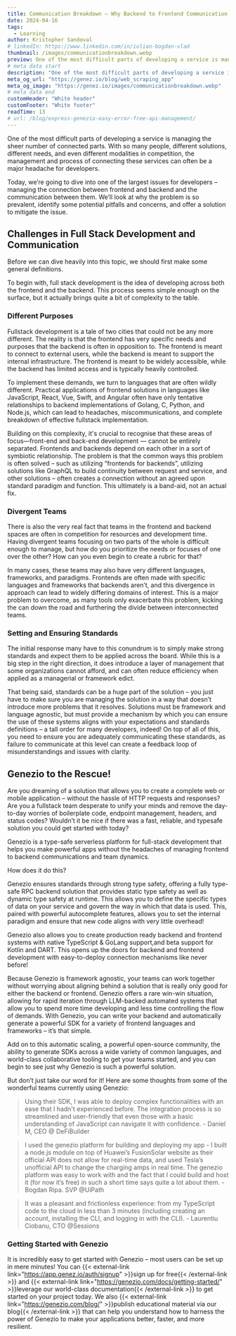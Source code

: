 ```yaml
---
title: Communication Breakdown – Why Backend to Frontend Communication Matters
date: 2024-04-16
tags:
  - Learning
author: Kristopher Sandoval
# linkedIn: https://www.linkedin.com/in/iulian-bogdan-vlad
thumbnail: /images/communicationbreakdown.webp
preview: One of the most difficult parts of developing a service is managing the sheer number of connected parts.
# meta data start
description: "One of the most difficult parts of developing a service is managing the sheer number of connected parts."
meta_og_url: "https://genez.io/blog/web_scraping_app"
meta_og_image: "https://genez.io/images/communicationbreakdown.webp"
# meta data end
customHeader: "White header"
customFooter: "White footer"
readTime: 13
# url: /blog/express-genezio-easy-error-free-api-management/
---
```


One of the most difficult parts of developing a service is managing the sheer number of connected parts. With so many people, different solutions, different needs, and even different modalities in competition, the management and process of connecting these services can often be a major headache for developers.

Today, we’re going to dive into one of the largest issues for developers – managing the connection between frontend and backend and the communication between them. We’ll look at why the problem is so prevalent, identify some potential pitfalls and concerns, and offer a solution to mitigate the issue.

## Challenges in Full Stack Development and Communication

Before we can dive heavily into this topic, we should first make some general definitions.

To begin with, full stack development is the idea of developing across both the frontend and the backend. This process seems simple enough on the surface, but it actually brings quite a bit of complexity to the table.

### Different Purposes

Fullstack development is a tale of two cities that could not be any more different. The reality is that the frontend has very specific needs and purposes that the backend is often in opposition to. The frontend is meant to connect to external users, while the backend is meant to support the internal infrastructure. The frontend is meant to be widely accessible, while the backend has limited access and is typically heavily controlled.

To implement these demands, we turn to languages that are often wildly different. Practical applications of frontend solutions in languages like JavaScript, React, Vue, Swift, and Angular often have only tentative relationships to backend implementations of Golang, C, Python, and Node.js, which can lead to headaches, miscommunications, and complete breakdown of effective fullstack implementation.

Building on this complexity, it's crucial to recognise that these areas of focus—front-end and back-end development — cannot be entirely separated. Frontends and backends depend on each other in a sort of symbiotic relationship. The problem is that the common ways this problem is often solved – such as utilizing “frontends for backends”, utilizing solutions like GraphQL to build continuity between request and service, and other solutions – often creates a connection without an agreed upon standard paradigm and function. This ultimately is a band-aid, not an actual fix.

### Divergent Teams

There is also the very real fact that teams in the frontend and backend spaces are often in competition for resources and development time. Having divergent teams focusing on two parts of the whole is difficult enough to manage, but how do you prioritize the needs or focuses of one over the other? How can you even begin to create a rubric for that?

In many cases, these teams may also have very different languages, frameworks, and paradigms. Frontends are often made with specific languages and frameworks that backends aren’t, and this divergence in approach can lead to widely differing domains of interest. This is a major problem to overcome, as many tools only exacerbate this problem, kicking the can down the road and furthering the divide between interconnected teams.

### Setting and Ensuring Standards

The initial response many have to this conundrum is to simply make strong standards and expect them to be applied across the board. While this is a big step in the right direction, it does introduce a layer of management that some organizations cannot afford, and can often reduce efficiency when applied as a managerial or framework edict.

That being said, standards can be a huge part of the solution – you just have to make sure you are managing the solution in a way that doesn’t introduce more problems that it resolves. Solutions must be framework and language agnostic, but must provide a mechanism by which you can ensure the use of these systems aligns with your expectations and standards definitions – a tall order for many developers, indeed! On top of all of this, you need to ensure you are adequately communicating these standards, as failure to communicate at this level can create a feedback loop of misunderstandings and issues with clarity.

## Genezio to the Rescue!

Are you dreaming of a solution that allows you to create a complete web or mobile application – without the hassle of HTTP requests and responses? Are you a fullstack team desperate to unify your minds and remove the day-to-day worries of boilerplate code, endpoint management, headers, and status codes? Wouldn’t it be nice if there was a fast, reliable, and typesafe solution you could get started with today?

Genezio is a type-safe serverless platform for full-stack development that helps you make powerful apps without the headaches of managing frontend to backend communications and team dynamics.

How does it do this?

Genezio ensures standards through strong type safety, offering a fully type-safe RPC backend solution that provides static type safety as well as dynamic type safety at runtime. This allows you to define the specific types of data on your service and govern the way in which that data is used. This, paired with powerful autocomplete features, allows you to set the internal paradigm and ensure that new code aligns with very little overhead!

Genezio also allows you to create production ready backend and frontend systems with native TypeScript & GoLang support,and beta support for Kotlin and DART. This opens up the doors for backend and frontend development with easy-to-deploy connection mechanisms like never before!

Because Genezio is framework agnostic, your teams can work together without worrying about aligning behind a solution that is really only good for either the backend or frontend. Genezio offers a rare win-win situation, allowing for rapid iteration through LLM-backed automated systems that allow you to spend more time developing and less time controlling the flow of demands. With Genezio, you can write your backend and automatically generate a powerful SDK for a variety of frontend languages and frameworks – it’s that simple.

Add on to this automatic scaling, a powerful open-source community, the ability to generate SDKs across a wide variety of common languages, and world-class collaborative tooling to get your teams started, and you can begin to see just why Genezio is such a powerful solution.

But don’t just take our word for it! Here are some thoughts from some of the wonderful teams currently using Genezio:

> Using their SDK, I was able to deploy complex functionalities with an ease that I hadn't experienced before. The integration process is so streamlined and user-friendly that even those with a basic understanding of JavaScript can navigate it with confidence. - Daniel M, CEO @ DeFiBuilder

> I used the genezio platform for building and deploying my app - I built a node.js module on top of Huawei’s FusionSolar website as their official API does not allow for real-time data, and used Tesla’s unofficial API to change the charging amps in real time. The genezio platform was easy to work with and the fact that I could build and host it (for now it’s free) in such a short time says quite a lot about them. - Bogdan Ripa. SVP @UiPath

> It was a pleasant and frictionless experience: from my TypeScript code to the cloud in less than 3 minutes (including creating an account, installing the CLI, and logging in with the CLI). - Laurentiu Ciobanu, CTO @Sessions

### Getting Started with Genezio

It is incredibly easy to get started with Genezio – most users can be set up in mere minutes! You can {{< external-link link="https://app.genez.io/auth/signup" >}}sign up for free{{< /external-link >}} and {{< external-link link="https://genezio.com/docs/getting-started/" >}}leverage our world-class documentation{{< /external-link >}} to get started on your project today. We also {{< external-link link="https://genezio.com/blog/" >}}publish educational material via our blog{{< /external-link >}} that can help you understand how to harness the power of Genezio to make your applications better, faster, and more resilient.
